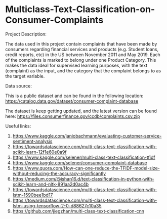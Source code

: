 # Multiclass-Text-Classification-on-Consumer-Complaints

Project Description:

The data used in this project contain complaints that have been made by consumers regarding financial services and products (e.g. Student loans, credit reports, etc) in the US between November 2011 and May 2019.
Each of the complaints is marked to belong under one Product Category. This makes the data ideal for supervised learning purposes, with
the text (complaint) as the input, and the category that the complaint belongs to as the target variable.


Data source: 

This is a public dataset and can be found in the following location:
https://catalog.data.gov/dataset/consumer-complaint-database

The dataset is keep getting updated, and the latest version can be found here: https://files.consumerfinance.gov/ccdb/complaints.csv.zip

Useful links:
1. https://www.kaggle.com/janiobachmann/evaluating-customer-service-sentiment-analysis
2. https://towardsdatascience.com/multi-class-text-classification-with-scikit-learn-12f1e60e0a9f
3. https://www.kaggle.com/selener/multi-class-text-classification-tfidf
4. https://www.kaggle.com/selener/consumer-complaint-database
5. https://www.quora.com/How-can-one-reduce-the-TFIDF-model-size-without-reducing-the-accuracy-significantly
6. https://medium.com/@ishan16.d/text-classification-in-python-with-scikit-learn-and-nltk-891aa2d0ac4b
7. https://towardsdatascience.com/multi-class-text-classification-with-lstm-1590bee1bd17
8. https://towardsdatascience.com/multi-class-text-classification-with-lstm-using-tensorflow-2-0-d88627c10a35
9. https://github.com/jiegzhan/multi-class-text-classification-cnn
